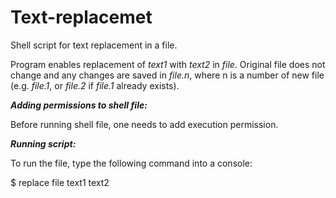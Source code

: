 # Text-replacemet
Shell script for text replacement in a file.

Program enables replacement of _text1_ with _text2_ in _file_.
Original file does not change and any changes are saved in _file.n_, where n is a number of new file (e.g. _file.1_, or _file.2_ if _file.1_ already exists).

***Adding permissions to shell file:***

Before running shell file, one needs to add execution permission.

***Running script:***

To run the file, type the following command into a console:
  
  $ replace file text1 text2
